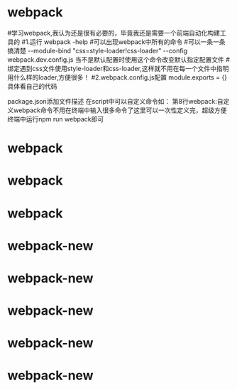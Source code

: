# webpack
#学习webpack,我认为还是很有必要的，毕竟我还是需要一个前端自动化构建工具的
#1.运行
webpack -help
#可以出现webpack中所有的命令
#可以一条一条搞清楚 
--module-bind "css=style-loader!css-loader"
--config webpack.dev.config.js 当不是默认配置时使用这个命令改变默认指定配置文件
#绑定遇到css文件使用style-loader和css-loader,这样就不用在每一个文件中指明用什么样的loader,方便很多！
#2.webpack.config.js配置
module.exports = {}具体看自己的代码

package.json添加文件描述
在script中可以自定义命令如：
第8行webpack:自定义webpack命令不用在终端中输入很多命令了这里可以一次性定义完，超级方便终端中运行npm run webpack即可
# webpack
# webpack
# webpack
# webpack-new
# webpack-new
# webpack-new
# webpack-new
# webpack-new

